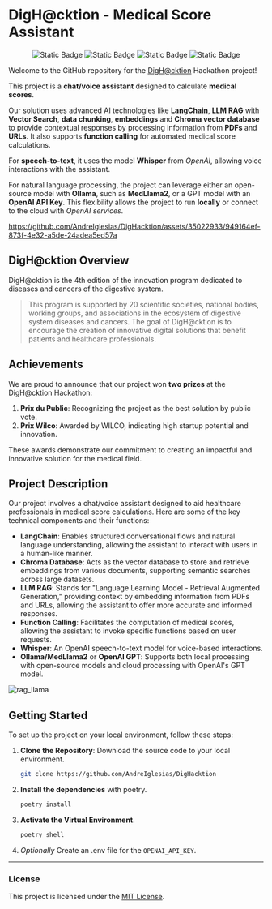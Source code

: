 <p align="center">
  <h1>DigH@cktion - Medical Score Assistant</h1>
</p>


<p align="center">
  <img alt="Static Badge" src="https://img.shields.io/badge/Whisper-%20STT-g?style=for-the-badge&logo=openai">
  <img alt="Static Badge" src="https://img.shields.io/badge/medllama2-%20llm-orange?style=for-the-badge&logo=meta">
  <img alt="Static Badge" src="https://img.shields.io/badge/Bark-%20TTS-blue?style=for-the-badge">
  <img alt="Static Badge" src="https://img.shields.io/badge/gTTS-%20TTS-blue?style=for-the-badge&logo=google">
</p>

Welcome to the GitHub repository for the [DigH@cktion](https://www.dighacktion.com/) Hackathon project! 

This project is a **chat/voice assistant** designed to calculate **medical scores**.

Our solution uses advanced AI technologies like **LangChain**, **LLM RAG** with **Vector Search**, **data chunking**, **embeddings** and **Chroma vector database** to provide contextual responses by processing information from **PDFs** and **URLs**.
It also supports **function calling** for automated medical score calculations.

For **speech-to-text**, it uses the model **Whisper** from *OpenAI*, allowing voice interactions with the assistant.

For natural language processing, the project can leverage either an open-source model with **Ollama**, such as **MedLlama2**, or a GPT model with an **OpenAI API Key**. This flexibility allows the project to run **locally** or connect to the cloud with *OpenAI services*.

https://github.com/AndreIglesias/DigHacktion/assets/35022933/949164ef-873f-4e32-a5de-24adea5ed57a

## DigH@cktion Overview

DigH@cktion is the 4th edition of the innovation program dedicated to diseases and cancers of the digestive system.

> This program is supported by 20 scientific societies, national bodies, working groups, and associations in the ecosystem of digestive system diseases and cancers. The goal of DigH@cktion is to encourage the creation of innovative digital solutions that benefit patients and healthcare professionals.

## Achievements

We are proud to announce that our project won **two prizes** at the DigH@cktion Hackathon:

1. **Prix du Public**: Recognizing the project as the best solution by public vote.
2. **Prix Wilco**: Awarded by WILCO, indicating high startup potential and innovation.

These awards demonstrate our commitment to creating an impactful and innovative solution for the medical field.

## Project Description

Our project involves a chat/voice assistant designed to aid healthcare professionals in medical score calculations. Here are some of the key technical components and their functions:

- **LangChain**: Enables structured conversational flows and natural language understanding, allowing the assistant to interact with users in a human-like manner.
- **Chroma Database**: Acts as the vector database to store and retrieve embeddings from various documents, supporting semantic searches across large datasets.
- **LLM RAG**: Stands for "Language Learning Model - Retrieval Augmented Generation," providing context by embedding information from PDFs and URLs, allowing the assistant to offer more accurate and informed responses.
- **Function Calling**: Facilitates the computation of medical scores, allowing the assistant to invoke specific functions based on user requests.
- **Whisper**: An OpenAI speech-to-text model for voice-based interactions.
- **Ollama/MedLlama2** or **OpenAI GPT**: Supports both local processing with open-source models and cloud processing with OpenAI's GPT model.

![rag_llama](https://github.com/AndreIglesias/DigHacktion/assets/35022933/f01e201a-5c08-43aa-a05c-0bacdb5ec36c)

## Getting Started

To set up the project on your local environment, follow these steps:

1. **Clone the Repository**: Download the source code to your local environment.
   ```bash
   git clone https://github.com/AndreIglesias/DigHacktion
   ```
2. **Install the dependencies** with poetry.
   ```bash
   poetry install
   ```
3. **Activate the Virtual Environment**.
   ```bash
   poetry shell
   ```
4. *Optionally* Create an .env file for the `OPENAI_API_KEY`.

---

### License

This project is licensed under the [MIT License](LICENSE).
